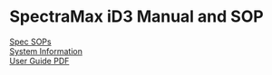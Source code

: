 # SpectraMax iD3 Manual and SOP

[Spec SOPs](https://github.com/SilbigerLab/pH_Spec/tree/master/Protocols)  
[System Information](System_Information.md)  
[User Guide PDF](SpectraMax_iD3_User_Guide.pdf)
